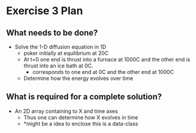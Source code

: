 # Exercise 3 Plan
## What needs to be done?
* Solve the 1-D diffusion equation in 1D
    * poker initially at equilibrium at 20C
    * At t=0 one end is thrust into a furnace at 1000C and the other end is thrust into an ice bath at 0C.
        * corresponds to one end at 0C and the other end at 1000C
    * Determine how the energy evolves over time
## What is required for a complete solution?
* An 2D array containing to X and time axes
    * Thus one can determine how X evolves in time
    * *might be a idea to enclose this is a data-class